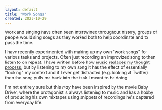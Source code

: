 ```yaml
---
layout: default
title: "Work Songs"
created: 2021-10-29
---
```


Work and singing have often been intertwined throughout history, groups of people would sing songs as they worked both to help coordinate and to pass the time.

I have recently experimented with making up my own "work songs" for various tasks and projects. Often just recording an improvized song to then listen to on repeat. I have written before how [music replaces my thought process](/wiki/music-suppresses-thought.md), but by listening to my own song it has the effect of essentially "locking" my context and if I ever get distracted (e.g. looking at Twitter) then the song pulls me back into the task I meant to be doing.

I'm not entirely sure but this *may* have been inspired by the movie Baby Driver, where the protagonist is always listening to music and has a hobby of producing his own mixtapes using snippets of recordings he's captured from everyday life.